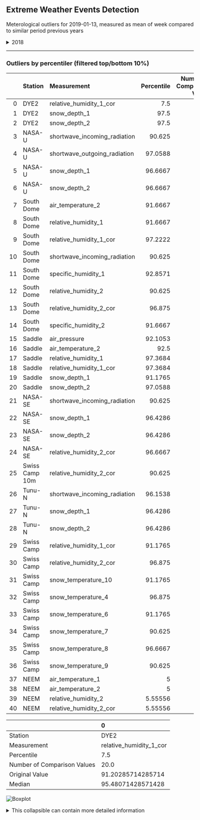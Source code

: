 <h2>Extreme Weather Events Detection</h2>
<p>Meterological outliers for 2019-01-13, measured as mean of week compared to similar period previous years</p>

<details> <summary> 2018 </summary> 
 <br/> <p><a href="output_report_draft2.md">View Output Report Draft 2</a></p>  
 </details>

<hr />

<h3>Outliers by percentiler (filtered top/bottom 10%)</h3>

|    | Station        | Measurement                  |   Percentile |   Number of Comparison Values |   Original Value |        Median |
|---:|:---------------|:-----------------------------|-------------:|------------------------------:|-----------------:|--------------:|
|  0 | DYE2           | relative_humidity_1_cor      |      7.5     |                            20 |       91.2029    |  95.4807      |
|  1 | DYE2           | snow_depth_1                 |     97.5     |                            20 |       13.38      |   8.96643     |
|  2 | DYE2           | snow_depth_2                 |     97.5     |                            20 |       15.2043    |  10.4579      |
|  3 | NASA-U         | shortwave_incoming_radiation |     90.625   |                            16 |        0.0214286 |   0.000714286 |
|  4 | NASA-U         | shortwave_outgoing_radiation |     97.0588  |                            17 |        0.0128571 |   0           |
|  5 | NASA-U         | snow_depth_1                 |     96.6667  |                            15 |       18.3814    |   9.90571     |
|  6 | NASA-U         | snow_depth_2                 |     96.6667  |                            15 |       18.0643    |   9.30429     |
|  7 | South Dome     | air_temperature_2            |     91.6667  |                            18 |      -22.34      | -28.0143      |
|  8 | South Dome     | relative_humidity_1          |     91.6667  |                            18 |       93.7871    |  76.4064      |
|  9 | South Dome     | relative_humidity_1_cor      |     97.2222  |                            18 |      117.536     | 101.948       |
| 10 | South Dome     | shortwave_incoming_radiation |     90.625   |                            16 |        5.96571   |   4.63048     |
| 11 | South Dome     | specific_humidity_1          |     92.8571  |                             7 |        0.875714  |   0.495714    |
| 12 | South Dome     | relative_humidity_2          |     90.625   |                            16 |       85.6071    |  77.3793      |
| 13 | South Dome     | relative_humidity_2_cor      |     96.875   |                            16 |      106.274     |  99.8864      |
| 14 | South Dome     | specific_humidity_2          |     91.6667  |                             6 |        0.85      |   0.581429    |
| 15 | Saddle         | air_pressure                 |     92.1053  |                            19 |      732.733     | 722.094       |
| 16 | Saddle         | air_temperature_2            |     92.5     |                            20 |      -24.9329    | -30.3336      |
| 17 | Saddle         | relative_humidity_1          |     97.3684  |                            19 |       93.2271    |  75.4329      |
| 18 | Saddle         | relative_humidity_1_cor      |     97.3684  |                            19 |      118.826     |  97.5843      |
| 19 | Saddle         | snow_depth_1                 |     91.1765  |                            17 |       18.3371    |  10.1514      |
| 20 | Saddle         | snow_depth_2                 |     97.0588  |                            17 |       19.7214    |  10.6814      |
| 21 | NASA-SE        | shortwave_incoming_radiation |     90.625   |                            16 |        2.86143   |   1.70429     |
| 22 | NASA-SE        | snow_depth_1                 |     96.4286  |                            14 |       33.33      |  10.0693      |
| 23 | NASA-SE        | snow_depth_2                 |     96.4286  |                            14 |       31.76      |  11.1343      |
| 24 | NASA-SE        | relative_humidity_2_cor      |     96.6667  |                            15 |      112.553     | 100.831       |
| 25 | Swiss Camp 10m | relative_humidity_2_cor      |     90.625   |                            16 |       88.5957    |  81.6657      |
| 26 | Tunu-N         | shortwave_incoming_radiation |     96.1538  |                            13 |        0.127143  |   0.0485714   |
| 27 | Tunu-N         | snow_depth_1                 |     96.4286  |                            14 |        7.81286   |   3.25571     |
| 28 | Tunu-N         | snow_depth_2                 |     96.4286  |                            14 |        7.54      |   3.41571     |
| 29 | Swiss Camp     | relative_humidity_1_cor      |     91.1765  |                            17 |      109.02      | 100.726       |
| 30 | Swiss Camp     | relative_humidity_2_cor      |     96.875   |                            16 |      115.697     | 103.655       |
| 31 | Swiss Camp     | snow_temperature_10          |     91.1765  |                            17 |       -7.90857   |  -9.63714     |
| 32 | Swiss Camp     | snow_temperature_4           |     96.875   |                            16 |       -4.66857   |  -8.19357     |
| 33 | Swiss Camp     | snow_temperature_6           |     91.1765  |                            17 |       -5.19      |  -8.11714     |
| 34 | Swiss Camp     | snow_temperature_7           |     90.625   |                            16 |       -5.68429   |  -8.19286     |
| 35 | Swiss Camp     | snow_temperature_8           |     96.6667  |                            15 |       -4.57143   |  -8.52857     |
| 36 | Swiss Camp     | snow_temperature_9           |     90.625   |                            16 |       -7.11857   |  -8.59        |
| 37 | NEEM           | air_temperature_1            |      5       |                            10 |      -45.6529    | -36.1943      |
| 38 | NEEM           | air_temperature_2            |      5       |                            10 |      -45.0371    | -35.9807      |
| 39 | NEEM           | relative_humidity_2          |      5.55556 |                             9 |       58.2257    |  68.7543      |
| 40 | NEEM           | relative_humidity_2_cor      |      5.55556 |                             9 |       88.9786    |  97.0271      |

|                             | 0                       |
|:----------------------------|:------------------------|
| Station                     | DYE2                    |
| Measurement                 | relative_humidity_1_cor |
| Percentile                  | 7.5                     |
| Number of Comparison Values | 20.0                    |
| Original Value              | 91.20285714285714       |
| Median                      | 95.48071428571428       |

<p><img alt="Boxplot" src="/../GEUS-Master-Thesis/figures/to_markdown/fig1.png" /></p>

<details> <summary>This collapsible can contain more detailed information </summary> 
 <br/> insert text here  
 </details>

